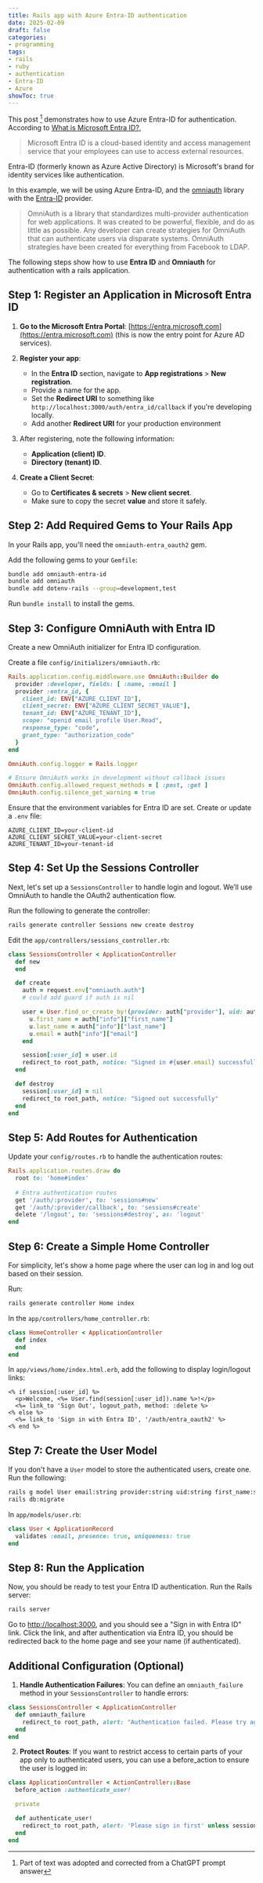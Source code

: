 ```yaml
---
title: Rails app with Azure Entra-ID authentication
date: 2025-02-09
draft: false
categories:
- programming
tags:
- rails
- ruby
- authentication
- Entra-ID
- Azure
showToc: true
---
```


This post [^1] demonstrates how to use Azure Entra-ID for authentication. According to [What is Microsoft Entra ID?](https://learn.microsoft.com/en-us/entra/fundamentals/whatis), 

> Microsoft Entra ID is a cloud-based identity and access management service that your employees can use to access external resources. 

Entra-ID (formerly known as Azure Active Directory) is Microsoft's brand for identity services like authentication.

In this example, we will be using Azure Entra-ID, and the [omniauth] library with the [Entra-ID][omniauth-entra-id] provider.

> OmniAuth is a library that standardizes multi-provider authentication for web applications. It was created to be powerful, flexible, and do as little as possible. Any developer can create strategies for OmniAuth that can authenticate users via disparate systems. OmniAuth strategies have been created for everything from Facebook to LDAP.

[omniauth]: https://github.com/omniauth/omniauth

[omniauth-entra-id]: https://github.com/RIPAGlobal/omniauth-entra-id

[^1]: Part of text was adopted and corrected from a ChatGPT prompt answer 

The following steps show how to use **Entra ID** and **Omniauth** for authentication with a rails application.


## Step 1: Register an Application in Microsoft Entra ID

1. **Go to the Microsoft Entra Portal**: [https://entra.microsoft.com](https://entra.microsoft.com) (this is now the entry point for Azure AD services).
   
2. **Register your app**:
   - In the **Entra ID** section, navigate to **App registrations** > **New registration**.
   - Provide a name for the app.
   - Set the **Redirect URI** to something like `http://localhost:3000/auth/entra_id/callback` if you're developing locally.
   - Add another **Redirect URI** for your production environment
   
3. After registering, note the following information:
   - **Application (client) ID**.
   - **Directory (tenant) ID**.
   
4. **Create a Client Secret**:
   - Go to **Certificates & secrets** > **New client secret**.
   - Make sure to copy the secret **value** and store it safely.
   
## Step 2: Add Required Gems to Your Rails App

In your Rails app, you'll need the `omniauth-entra_oauth2` gem.

Add the following gems to your `Gemfile`:

```bash
bundle add omniauth-entra-id
bundle add omniauth
bundle add dotenv-rails --group=development,test
```

Run `bundle install` to install the gems.

## Step 3: Configure OmniAuth with Entra ID

Create a new OmniAuth initializer for Entra ID configuration.

Create a file `config/initializers/omniauth.rb`:

```ruby
Rails.application.config.middleware.use OmniAuth::Builder do
  provider :developer, fields: [ :name, :email ]
  provider :entra_id, {
    client_id: ENV["AZURE_CLIENT_ID"],
    client_secret: ENV["AZURE_CLIENT_SECRET_VALUE"],
    tenant_id: ENV["AZURE_TENANT_ID"],
    scope: "openid email profile User.Read",
    response_type: "code",
    grant_type: "authorization_code"
  }
end

OmniAuth.config.logger = Rails.logger

# Ensure OmniAuth works in development without callback issues
OmniAuth.config.allowed_request_methods = [ :post, :get ]
OmniAuth.config.silence_get_warning = true
```

Ensure that the environment variables for Entra ID are set. Create or update a `.env` file:

```plaintext
AZURE_CLIENT_ID=your-client-id
AZURE_CLIENT_SECRET_VALUE=your-client-secret
AZURE_TENANT_ID=your-tenant-id
```

## Step 4: Set Up the Sessions Controller

Next, let's set up a `SessionsController` to handle login and logout. We’ll use OmniAuth to handle the OAuth2 authentication flow.

Run the following to generate the controller:

```bash
rails generate controller Sessions new create destroy
```

Edit the `app/controllers/sessions_controller.rb`:

```ruby
class SessionsController < ApplicationController
  def new
  end

  def create
    auth = request.env["omniauth.auth"]
    # could add guard if auth is nil

    user = User.find_or_create_by!(provider: auth["provider"], uid: auth["uid"]) do |u|
      u.first_name = auth["info"]["first_name"]
      u.last_name = auth["info"]["last_name"]
      u.email = auth["info"]["email"]
    end

    session[:user_id] = user.id
    redirect_to root_path, notice: "Signed in #{user.email} successfully"
  end

  def destroy
    session[:user_id] = nil
    redirect_to root_path, notice: "Signed out successfully"
  end
end
```

## Step 5: Add Routes for Authentication

Update your `config/routes.rb` to handle the authentication routes:

```ruby
Rails.application.routes.draw do
  root to: 'home#index'
  
  # Entra authentication routes
  get '/auth/:provider', to: 'sessions#new'
  get '/auth/:provider/callback', to: 'sessions#create'
  delete '/logout', to: 'sessions#destroy', as: 'logout'
end
```

## Step 6: Create a Simple Home Controller

For simplicity, let's show a home page where the user can log in and log out based on their session.

Run:

```bash
rails generate controller Home index
```

In the `app/controllers/home_controller.rb`:

```ruby
class HomeController < ApplicationController
  def index
  end
end
```

In `app/views/home/index.html.erb`, add the following to display login/logout links:

```erb
<% if session[:user_id] %>
  <p>Welcome, <%= User.find(session[:user_id]).name %>!</p>
  <%= link_to 'Sign Out', logout_path, method: :delete %>
<% else %>
  <%= link_to 'Sign in with Entra ID', '/auth/entra_oauth2' %>
<% end %>
```

## Step 7: Create the User Model

If you don't have a `User` model to store the authenticated users, create one. Run the following:

```bash
rails g model User email:string provider:string uid:string first_name:string last_name:string
rails db:migrate
```

In `app/models/user.rb`:

```ruby
class User < ApplicationRecord
  validates :email, presence: true, uniqueness: true
end
```

## Step 8: Run the Application

Now, you should be ready to test your Entra ID authentication. Run the Rails server:

```bash
rails server
```

Go to <http://localhost:3000>, and you should see a "Sign in with Entra ID" link. Click the link, and after authentication via Entra ID, you should be redirected back to the home page and see your name (if authenticated).

## Additional Configuration (Optional)

1. **Handle Authentication Failures**: You can define an `omniauth_failure` method in your `SessionsController` to handle errors:

```ruby
class SessionsController < ApplicationController
  def omniauth_failure
    redirect_to root_path, alert: "Authentication failed. Please try again."
  end
end
```

2. **Protect Routes**: If you want to restrict access to certain parts of your app only to authenticated users, you can use a before_action to ensure the user is logged in:

```ruby
class ApplicationController < ActionController::Base
  before_action :authenticate_user!

  private

  def authenticate_user!
    redirect_to root_path, alert: 'Please sign in first' unless session[:user_id]
  end
end
```


